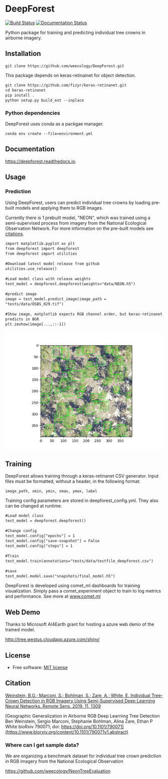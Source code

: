 # DeepForest

[![Build Status](https://travis-ci.org/Weecology/DeepForest.svg?branch=master)](https://travis-ci.org/Weecology/DeepForest)
[![Documentation Status](https://readthedocs.org/projects/deepforest/badge/?version=latest)](http://deepforest.readthedocs.io/en/master/?badge=master)

Python package for training and predicting individual tree crowns in airborne imagery.

## Installation

```
git clone https://github.com/weecology/DeepForest.git
```

This package depends on keras-retinainet for object detection.

```
git clone https://github.com/fizyr/keras-retinanet.git
cd keras-retinanet
pip install .
python setup.py build_ext --inplace
```

### Python dependencies

DeepForest uses conda as a packgae manager.

```
conda env create --file=environment.yml
```

## Documentation

https://deepforest.readthedocs.io.

## Usage

### Prediction

Using DeepForest, users can predict individual tree crowns by loading pre-built models and applying them to RGB images.

Currently there is 1 prebuilt model, "NEON", which was trained using a semi-supervised process from imagery from the National Ecological Observation Network.
For more information on the pre-built models see [citations](https://github.com/weecology/DeepForest#citation).

```{python}
import matplotlib.pyplot as plt
from deepforest import deepforest
from deepforest import utilities

#Download latest model release from github
utilities.use_release()    

#Load model class with release weights
test_model = deepforest.deepforest(weights="data/NEON.h5")

#predict image
image = test_model.predict_image(image_path = "tests/data/OSBS_029.tif")

#Show image, matplotlib expects RGB channel order, but keras-retinanet predicts in BGR
plt.imshow(image[...,::-1])
```

![test image](www/image.png)

## Training

DeepForest allows training through a keras-retinanet CSV generator. Input files must be formatted, without a header, in the following format:

```
image_path, xmin, ymin, xmax, ymax, label
```

Training config parameters are stored in deepforest_config.yml. They also can be changed at runtime.

```{python}
#Load model class
test_model = deepforest.deepforest()

#Change config
test_model.config["epochs"] = 1
test_model.config["save-snapshot"] = False
test_model.config["steps"] = 1

#Train
test_model.train(annotations="tests/data/testfile_deepforest.csv")

#save
test_model.model.save("snapshots/final_model.h5")
```

DeepForest is developed using comet_ml dashboards for training visualization. Simply pass a comet_experiment object to train to log metrics and performance. See more at www.comet.ml  

## Web Demo

Thanks to Microsoft AI4Earth grant for hosting a azure web demo of the trained model.

http://tree.westus.cloudapp.azure.com/shiny/

## License
* Free software: [MIT license](https://github.com/weecology/DeepForest/blob/master/LICENSE)

## Citation

[Weinstein, B.G.; Marconi, S.; Bohlman, S.; Zare, A.; White, E. Individual Tree-Crown Detection in RGB Imagery Using Semi-Supervised Deep Learning Neural Networks.
Remote Sens. 2019, 11, 1309](https://www.mdpi.com/2072-4292/11/11/1309)

[Geographic Generalization in Airborne RGB Deep Learning Tree Detection Ben Weinstein, Sergio Marconi, Stephanie Bohlman, Alina Zare, Ethan P White
bioRxiv 790071; doi: https://doi.org/10.1101/790071](https://www.biorxiv.org/content/10.1101/790071v1.abstract)

### Where can I get sample data?

We are organizing a benchmark dataset for individual tree crown prediction in RGB imagery from the National Ecological Observation

https://github.com/weecology/NeonTreeEvaluation
